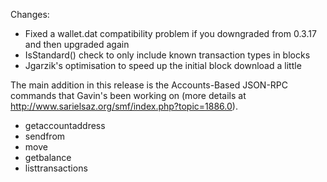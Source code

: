 Changes:
* Fixed a wallet.dat compatibility problem if you downgraded from 0.3.17 and then upgraded again
* IsStandard() check to only include known transaction types in blocks
* Jgarzik's optimisation to speed up the initial block download a little

The main addition in this release is the Accounts-Based JSON-RPC commands that Gavin's been working on (more details at http://www.sarielsaz.org/smf/index.php?topic=1886.0).  
* getaccountaddress
* sendfrom
* move
* getbalance
* listtransactions

